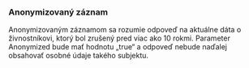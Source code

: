 ### Anonymizovaný záznam
Anonymizovaným záznamom sa rozumie odpoveď na aktuálne dáta o živnostníkovi, ktorý bol 
zrušený pred viac ako 10 rokmi. Parameter Anonymized bude mať hodnotu „true“ a odpoveď 
nebude naďalej obsahovať osobné údaje takého subjektu.